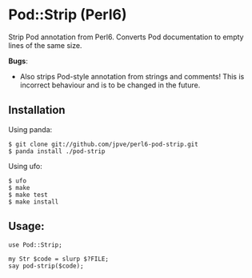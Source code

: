 # Pod::Strip (Perl6)

Strip Pod annotation from Perl6. Converts Pod documentation to empty lines of the same size. 

**Bugs**:

* Also strips Pod-style annotation from strings and comments! This is incorrect behaviour and is to be changed in the future.


## Installation

Using panda:
```
$ git clone git://github.com/jpve/perl6-pod-strip.git
$ panda install ./pod-strip
```

Using ufo:
```
$ ufo
$ make
$ make test
$ make install
```

## Usage:

```
use Pod::Strip;

my Str $code = slurp $?FILE;
say pod-strip($code);
```
